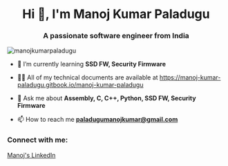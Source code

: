 <h1 align="center">Hi 👋, I'm Manoj Kumar Paladugu</h1>
<h3 align="center">A passionate software engineer from India</h3>

<p align="left"> <img src="https://komarev.com/ghpvc/?username=manojkumarpaladugu&label=Profile%20views&color=0e75b6&style=flat" alt="manojkumarpaladugu" /> </p>

- 🌱 I’m currently learning **SSD FW, Security Firmware**

- 👨‍💻 All of my technical documents are available at https://manoj-kumar-paladugu.gitbook.io/manoj-kumar-paladugu

- 💬 Ask me about **Assembly, C, C++, Python, SSD FW, Security Firmware**

- 📫 How to reach me **paladugumanojkumar@gmail.com**

<h3 align="left">Connect with me:</h3>    
<a align="left" href="https://www.linkedin.com/in/manoj-kumar-paladugu-9472621aa">Manoj's LinkedIn</a>

<!--
**manojkumarpaladugu/manojkumarpaladugu** is a ✨ _special_ ✨ repository because its `README.md` (this file) appears on your GitHub profile.

Here are some ideas to get you started:

- 🔭 I’m currently working on ...
- 🌱 I’m currently learning ...
- 👯 I’m looking to collaborate on ...
- 🤔 I’m looking for help with ...
- 💬 Ask me about ...
- 📫 How to reach me: ...
- 😄 Pronouns: ...
- ⚡ Fun fact: ...
-->
